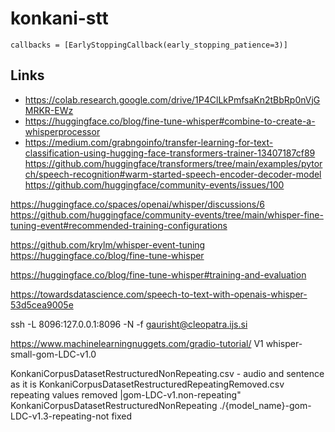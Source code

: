 # konkani-stt

```
callbacks = [EarlyStoppingCallback(early_stopping_patience=3)]
```

## Links
- https://colab.research.google.com/drive/1P4ClLkPmfsaKn2tBbRp0nVjGMRKR-EWz
- https://huggingface.co/blog/fine-tune-whisper#combine-to-create-a-whisperprocessor
- https://medium.com/grabngoinfo/transfer-learning-for-text-classification-using-hugging-face-transformers-trainer-13407187cf89
https://github.com/huggingface/transformers/tree/main/examples/pytorch/speech-recognition#warm-started-speech-encoder-decoder-model
https://github.com/huggingface/community-events/issues/100

https://huggingface.co/spaces/openai/whisper/discussions/6
https://github.com/huggingface/community-events/tree/main/whisper-fine-tuning-event#recommended-training-configurations

https://github.com/krylm/whisper-event-tuning 
https://huggingface.co/blog/fine-tune-whisper

https://huggingface.co/blog/fine-tune-whisper#training-and-evaluation

https://towardsdatascience.com/speech-to-text-with-openais-whisper-53d5cea9005e




ssh -L 8096:127.0.0.1:8096 -N -f gaurisht@cleopatra.ijs.si

https://www.machinelearningnuggets.com/gradio-tutorial/
V1 whisper-small-gom-LDC-v1.0

KonkaniCorpusDatasetRestructuredNonRepeating.csv - audio and sentence as it is
KonkaniCorpusDatasetRestructuredRepeatingRemoved.csv repeating values removed |gom-LDC-v1.non-repeating"
KonkaniCorpusDatasetRestructuredNonRepeating ./{model_name}-gom-LDC-v1.3-repeating-not fixed